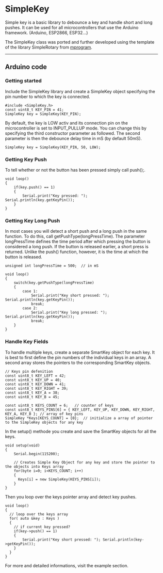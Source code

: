 # SimpleKey
Simple key is a basic library to debounce a key and handle short and long pushes. It can be used for all microcontrollers that use the Arduino framework. (Arduino, ESP2866, ESP32...)

The SimpleKey class was ported and further developed using the template of the library SimpleRotary from [mprogram](https://github.com/mprograms/SimpleRotary).

-----
## Arduino code
### Getting started
Include the SimpleKey library and create a SimpleKey object specifying the pin number to which the key is connected.
```
#include <SimpleKey.h>
const uint8_t KEY_PIN = 41;
SimpleKey key = SimpleKey(KEY_PIN);
```
By default, the key is LOW activ and its connection pin on the microcontroller is set to INPUT_PULLUP mode. You can change this by specifying the third constructor parameter as followed.
The second parameter is then the debounce delay time in mS (by default 50mS).
```
SimpleKey key = SimpleKey(KEY_PIN, 50, LOW);
```
### Getting Key Push
To tell whether or not the button has been pressed simply call push();.
```
void loop()
{
    if(key.push() == 1)
    {
        Serial.print("Key pressed: "); Serial.println(key.getKeyPin());
    }
}
```
### Getting Key Long Push
In most cases you will detect a short push and a long push in the same function. To do this, call getPushType(longPressTime). The parameter longPressTime defines the time period
after which pressing the button is considered a long push. If the button is released earlier, a short press is returned. Unlike the push() function, however, it is the time at which the button is released.
```
unsigned int longPressTime = 500;  // in mS

void loop()
{
    switch(key.getPushType(longPressTime)
    {
        case 1:
            Serial.print("Key short pressed: "); Serial.println(key.getKeyPin());
            break;
        case 2:
            Serial.print("Key long pressed: "); Serial.println(key.getKeyPin());
            break;
    }
}
```
### Handle Key Fields
To handle multiple keys, create a separate SmartKey object for each key. It is best to first define the pin numbers of the individual keys in an array. A second array stores the pointers to the corresponding SmartKey objects.
```
// Keys pin defenition
const uint8_t KEY_LEFT = 42;
const uint8_t KEY_UP = 40;
const uint8_t KEY_DOWN = 41;
const uint8_t KEY_RIGHT = 39;
const uint8_t KEY_A = 38;
const uint8_t KEY_B = 45;

const uint8_t KEYS_COUNT = 6;   // counter of keys
const uint8_t KEYS_PINS[6] = { KEY_LEFT, KEY_UP, KEY_DOWN, KEY_RIGHT, KEY_A, KEY_B }; // array of key pins
SimpleKey *Keys[KEYS_COUNT] = {0};  // initialize a array of pointer to the SimpleKey objects for any key
```
In the setup() methode you create and save the SmartKey objects for all the keys.
```
void setup(void) 
{
    Serial.begin(115200);

    // Creates Simple Key Object for any key and store the pointer to the objects into Keys array
    for(byte i=0; i<KEYS_COUNT; i++)
    {
      Keys[i] = new SimpleKey(KEYS_PINS[i]);
    }
}
```
Then you loop over the keys pointer array and detect key pushes.
```
void loop() 
{
  // loop over the keys array
  for( auto &key : Keys )
  {
    // if current key pressed?
    if(key->push() == 1)
    {
        Serial.print("Key short pressed: "); Serial.println(key->getKeyPin());
    }
  }
}
```
For more and detailed informations, visit the example section.
